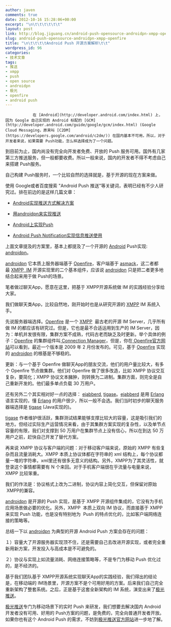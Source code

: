 ```yaml
---
author: javen
comments: true
date: 2012-10-16 15:28:06+00:00
excerpt: "\n\t\t\t\t\t\t"
layout: post
link: http://blog.jiguang.cn/android-push-opensource-androidpn-xmpp-openfire/
slug: android-push-opensource-androidpn-xmpp-openfire
title: "\n\t\t\t\tAndroid Push 开源方案解析\t\t"
wordpress_id: 96
categories:
- 技术文章
tags:
- 推送
- xmpp
- push
- open source
- androidpn
- 极光
- openfire
- android push
---
```



				在 [Android](http://developer.android.com/index.html) 上，因为 Google 自己实现的 Android 标配的 [GCM](http://developer.android.com/guide/google/gcm/index.html) (Google Cloud Messaging，原来叫 [C2DM](https://developers.google.com/android/c2dm/)) 在国内基本不可用，所以，对于开发者来说，如果需要 Push功能，怎么样选择成为了一个问题。

到目前为止，国内尚没有完全向开发者免费、开放的 Push 服务可用。国外有几家第三方推送服务，但一般都要收费。所以一般来说，国内的开发者不得不考虑自己来搭建 Push服务。

自己构建 Push服务时，一个比较自然的选择就是，基于开源的现在方案来做。

使用 Google或者百度搜索 "Android Push 推送"等关键词，表明已经有不少人研究过。排在前边的是这样几篇文章：



	
  * [Android实现推送方式解决方案](http://www.cnblogs.com/hanyonglu/archive/2012/03/04/2378971.html)

	
  * [用androidpn来实现推送](http://www.iteye.com/topic/1117043)

	
  * [Android上实现Push](http://www.cnblogs.com/xirihanlin/archive/2011/12/06/2277807.html)

	
  * [Android Push Notification实现信息推送使用](http://www.189works.com/article-54321-1.html)


上面文章提及的方案里，基本上都提及了一个开源的 [Android](http://developer.android.com/index.html) Push实现: [androidpn](http://sourceforge.net/projects/androidpn/)。

[androidpn](http://sourceforge.net/projects/androidpn/) 它本质上服务器端基于 [Openfire](http://www.igniterealtime.org/projects/openfire/)，客户端基于 [asmack](http://code.google.com/p/asmack/)，这二者都最 [XMPP  IM](http://xmpp.org/) 开源实现里的二个基本组件，应该说 [androidpn](http://sourceforge.net/projects/androidpn/) 只是把二者更多地结合起来用于做 Push的场景。

笔者做过聊天App，愿意在这里，把基于 XMPP开源系统做 IM 的实践经验分享给大家。

我们做聊天类App，比较自然地，刚开始时也是从研究开源的 [XMPP](http://xmpp.org/) IM 系统入手。

先说服务器端选择。[Openfire](http://www.igniterealtime.org/projects/openfire/) 是一个 [XMPP](http://xmpp.org/)  最古老的开源 IM Server，几乎所有做 IM 的都应该有研究过。但是，它也是最不合适运用到生产的 IM Server，因为：单机并发很有限，集群方案不成熟，代码古老而缺乏及时更新。举个具体的例子：[Openfire](http://www.igniterealtime.org/projects/openfire/) 的集群组件叫[ Connection Manager](http://www.igniterealtime.org/projects/openfire/connection_manager.jsp)，但是，你在[ Openfire官方网站](http://www.igniterealtime.org/projects/openfire/index.jsp)可以看到，最近一个版本是 2009 年 2 月份发布的。可见，基于 [Openfire](http://www.igniterealtime.org/projects/openfire/) 实现的 [androidpn](http://sourceforge.net/projects/androidpn/) 的根基是不够稳的。

更新：与一个基于 Openfire 做聊天App的朋友交流，他们的用户量比较大，有多个 Openfire 节点做集群。他们对 Openfire 做了很多改造，比如 XMPP 协议交互复杂，要简化；XMPP 协议文本臃肿，则转换为二进制。集群方面，则完全是自己重新开发的。他们最多单点负载 30 万用户。

还有另外二个其实相对好一点的选择： [ejabberd](http://www.ejabberd.im/), [tigase](http://www.tigase.org/)。[ejabberd](http://www.ejabberd.im/) 是用 [Erlang](http://www.erlang.org/)语言实现的，懂 [Erlang](http://www.erlang.org/) 的用户很少，所以一般不会选。我们当时初步的聊天服务器端选择是 [tigase](http://www.tigase.org/) (Java实现的)。

[tigase](http://www.tigase.org/) 作者维护很活跃，集群测试结果能够支撑比较大的容量，这是吸引我们的地方。但经过实际生产运营情况来看，由于其集群方案实现的复杂性，以及单节点容量的有限，我们对支撑到 50 万用户在集群节点上没有信心，所以在到达 50 万用户之前，赶快自己开发了替代方案。

再来说 XMPP 协议与客户端的问题：对于移动客户端来说，原始的 XMPP 有些复杂而且流量消耗大。XMPP 本质上协议体都在字符串的 xml 结构上，每个协议都量一堆的字符串，xml里还有很多无意义的结构。另外，XMPP为了其灵活性，就登录这个事情都需要有 N 个来回。对于手机客户端很在乎流量与电量来说，XMPP 比较笨重。

我们的作法是：协议格式上改为二进制，协议内容上简化交互，但保留对原始  XMPP的兼容。

[androidpn](http://sourceforge.net/projects/androidpn/) 是开源的 Push 实现，是基于 XMPP 开源组件集成的，它没有为手机应用场景做必要的优化。另外，XMPP  本质上双向 IM 协议，而直接基于 XMPP 来实现 Push 功能，也是没有特别地为  Push 的特点优化的，比如客户端网络连接的策略等。

总结一下以 [androidpn](http://sourceforge.net/projects/androidpn/) 为典型的开源 Android Push 方案会存在的问题：

１）容量大了开源服务器实现顶不住，还是需要自己去改进开源实现，或者完全重新用新方案，开发投入与高成本是不可避免的。

２）协议与实现上如流量消耗、网络连接策略等，不是专门为移动 Push 优化过的，是不经济的。

基于我们团队基于 XMPP开源系统实现聊天App的实践经验，我们得出的结论是，在移动端的 IM场景里，开源方案不是个可用好用的方案。后来我们自己完全重新架构了整套系统。之后，正是基于这套全新架构的 IM 系统，演变出来了[极光推送](http://jpush.cn)。

[极光推送](http://jpush.cn)专门为移动场景下的实时 Push 来研发，我们想要去解决国内 Android 开发者没有可用、好用的 Push方案的问题，是免费的，完全向普通开发者开放。如果你也有这个 Android Push 的需求，不妨到[极光推送官方网站](http://jpush.cn)进一步地了解。

		
